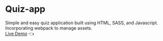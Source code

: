 # Quiz-app
Simple and easy quiz application built using HTML, SASS, and Javascript. Incorporating webpack to manage assets.
<br>
[Live Demo](https://moralessa.github.io/Quiz-app/)
:point_left: